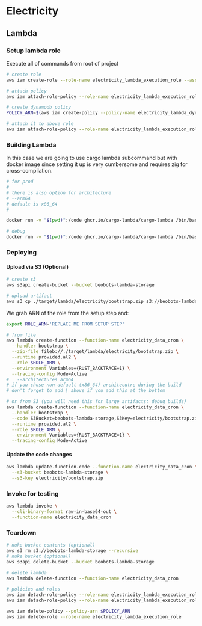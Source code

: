 # Electricity


## Lambda

### Setup lambda role

Execute all of commands from root of project

```bash
# create role
aws iam create-role --role-name electricity_lambda_execution_role --assume-role-policy-document file://electricity/iam/execution-role-policy.json

# attach policy
aws iam attach-role-policy --role-name electricity_lambda_execution_role --policy-arn arn:aws:iam::aws:policy/service-role/AWSLambdaBasicExecutionRole

# create dynamodb policy
POLICY_ARN=$(aws iam create-policy --policy-name electricity_lambda_dynamodb_policy --policy-document file://electricity/iam/dynamodb-policy.json | jq -r .Policy.Arn)

# attach it to above role
aws iam attach-role-policy --role-name electricity_lambda_execution_role --policy-arn $POLICY_ARN

```

### Building Lambda

In this case we are going to use cargo lambda subcommand but with docker image since setting it up is very cumbersome and requires zig for cross-compilation.

```bash
# for prod
#
# there is also option for architecture
# --arm64
# default is x86_64
#

docker run -v "$(pwd)":/code ghcr.io/cargo-lambda/cargo-lambda /bin/bash -c "cd /code && cargo lambda build --features lambda --release --output-format zip"

# debug
docker run -v "$(pwd)":/code ghcr.io/cargo-lambda/cargo-lambda /bin/bash -c "cd /code && cargo lambda build --features lambda --output-format zip"

```

### Deploying

#### Upload via S3 (Optional)

```bash
# create s3
aws s3api create-bucket --bucket beobots-lambda-storage

# upload artifact
aws s3 cp ./target/lambda/electricity/bootstrap.zip s3://beobots-lambda-storage/electricity/bootstrap.zip
```

We grab ARN of the role from the setup step and:

```bash
export ROLE_ARN='REPLACE ME FROM SETUP STEP'

# from file
aws lambda create-function --function-name electricity_data_cron \
  --handler bootstrap \
  --zip-file fileb://./target/lambda/electricity/bootstrap.zip \
  --runtime provided.al2 \
  --role $ROLE_ARN \
  --environment Variables={RUST_BACKTRACE=1} \
  --tracing-config Mode=Active
#   --architectures arm64
# if you chose non default (x86_64) architecutre during the build
# don't forget to add \ above if you add this at the bottom

# or from S3 (you will need this for large artifacts: debug builds)
aws lambda create-function --function-name electricity_data_cron \
  --handler bootstrap \
  --code S3Bucket=beobots-lambda-storage,S3Key=electricity/bootstrap.zip \
  --runtime provided.al2 \
  --role $ROLE_ARN \
  --environment Variables={RUST_BACKTRACE=1} \
  --tracing-config Mode=Active

```

#### Update the code changes

```bash
aws lambda update-function-code --function-name electricity_data_cron \
  --s3-bucket beobots-lambda-storage \
  --s3-key electricity/bootstrap.zip
```



### Invoke for testing

```bash
aws lambda invoke \
  --cli-binary-format raw-in-base64-out \
  --function-name electricity_data_cron
```

### Teardown

```bash
# nuke bucket contents (optional)
aws s3 rm s3://beobots-lambda-storage --recursive
# nuke bucket (optional)
aws s3api delete-bucket --bucket beobots-lambda-storage

# delete lambda
aws lambda delete-function --function-name electricity_data_cron

# policies and roles
aws iam detach-role-policy --role-name electricity_lambda_execution_role --policy-arn $POLICY_ARN
aws iam detach-role-policy --role-name electricity_lambda_execution_role --policy-arn arn:aws:iam::aws:policy/service-role/AWSLambdaBasicExecutionRole

aws iam delete-policy --policy-arn $POLICY_ARN
aws iam delete-role --role-name electricity_lambda_execution_role

```



